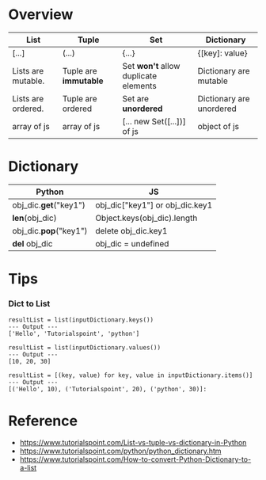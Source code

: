 # Overview
| List               | Tuple                    | Set      | Dictionary  |
| --- |---|---|---|
| [...]              | (...)                    | {...}    | {[key]: value} |
| Lists are mutable. | Tuple are **immutable**  | Set **won't** allow duplicate elements  | Dictionary are mutable |
| Lists are ordered. | Tuple are ordered  | Set are **unordered**                   | Dictionary are unordered |
| array of js        | array of js              | [... new Set([...])] of js              | object of js |

# Dictionary
| Python | JS |
| --- | ---|
| obj_dic.**get**("key1") | obj_dic["key1"] or obj_dic.key1
| **len**(obj_dic) | Object.keys(obj_dic).length
| obj_dic.**pop**("key1") | delete obj_dic.key1
| **del** obj_dic | obj_dic = undefined

# Tips
### Dict to List
```
resultList = list(inputDictionary.keys())
--- Output ---
['Hello', 'Tutorialspoint', 'python']
```
```
resultList = list(inputDictionary.values())
--- Output ---
[10, 20, 30]
```
```
resultList = [(key, value) for key, value in inputDictionary.items()]
--- Output ---
[('Hello', 10), ('Tutorialspoint', 20), ('python', 30)]: 
```
# Reference
- https://www.tutorialspoint.com/List-vs-tuple-vs-dictionary-in-Python
- https://www.tutorialspoint.com/python/python_dictionary.htm
- https://www.tutorialspoint.com/How-to-convert-Python-Dictionary-to-a-list
